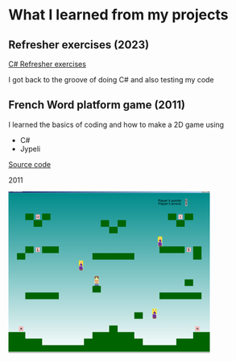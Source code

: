# What I learned from my projects

## Refresher exercises (2023)

[C# Refresher exercises](https://github.com/vihervirveli/CsharpRefresher)

I got back to the groove of doing C# and also testing my code

## French Word platform game (2011)
I learned the basics of coding and how to make a 2D game using

- C#
- Jypeli 

[Source code](https://github.com/vihervirveli/portfolio/tree/master/C%23/FrenchWordTasohyppely)

2011

![Moon](./FrenchWordTasohyppely/kuvat/kuu.png)
